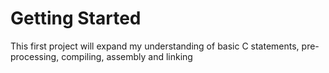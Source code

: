 # Getting Started

This first project will expand my understanding of basic C statements, pre-processing, compiling, assembly and linking

